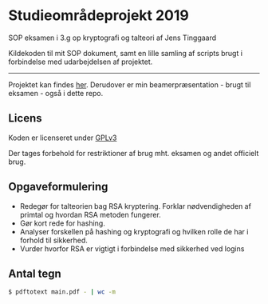 # Studieområdeprojekt 2019
SOP eksamen i 3.g op kryptografi og talteori af Jens Tinggaard

Kildekoden til mit SOP dokument, samt en lille samling af scripts brugt i forbindelse med udarbejdelsen af projektet.

***

Projektet kan findes [her](https://github.com/Tinggaard/sop/releases).
Derudover er min beamerpræsentation - brugt til eksamen - også i dette repo.

## Licens
Koden er licenseret under [GPLv3](/LICENSE)

Der tages forbehold for restriktioner af brug mht. eksamen og andet officielt brug.


## Opgaveformulering
* Redegør for talteorien bag RSA kryptering. Forklar nødvendigheden af primtal og hvordan RSA metoden fungerer.
* Gør kort rede for hashing.
* Analyser forskellen på hashing og kryptografi og hvilken rolle de har i forhold til sikkerhed.
* Vurder hvorfor RSA er vigtigt i forbindelse med sikkerhed ved logins


## Antal tegn
```bash
$ pdftotext main.pdf - | wc -m
```
